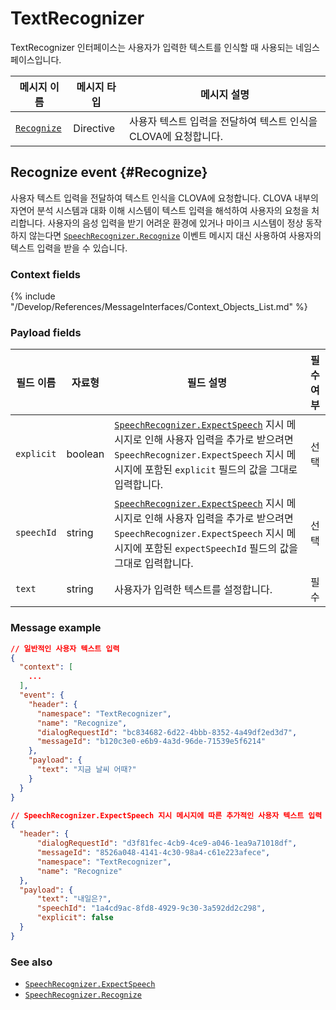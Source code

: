 # TextRecognizer

TextRecognizer 인터페이스는 사용자가 입력한 텍스트를 인식할 때 사용되는 네임스페이스입니다.

| 메시지 이름         | 메시지 타입  | 메시지 설명                                   |
|------------------|-----------|---------------------------------------------|
| [`Recognize`](#Recognize) | Directive  | 사용자 텍스트 입력을 전달하여 텍스트 인식을 CLOVA에 요청합니다.  |

## Recognize event {#Recognize}

사용자 텍스트 입력을 전달하여 텍스트 인식을 CLOVA에 요청합니다. CLOVA 내부의 자연어 분석 시스템과 대화 이해 시스템이 텍스트 입력을 해석하여 사용자의 요청을 처리합니다. 사용자의 음성 입력을 받기 어려운 환경에 있거나 마이크 시스템이 정상 동작하지 않는다면 [`SpeechRecognizer.Recognize`](/Develop/References/MessageInterfaces/SpeechRecognizer.md#Recognize) 이벤트 메시지 대신 사용하여 사용자의 텍스트 입력을 받을 수 있습니다.

### Context fields

{% include "/Develop/References/MessageInterfaces/Context_Objects_List.md" %}

### Payload fields

| 필드 이름       | 자료형    | 필드 설명                     | 필수 여부 |
|---------------|---------|-----------------------------|:---------:|
| `explicit`         | boolean  | [`SpeechRecognizer.ExpectSpeech`](/Develop/References/MessageInterfaces/SpeechRecognizer.md#ExpectSpeech) 지시 메시지로 인해 사용자 입력을 추가로 받으려면 `SpeechRecognizer.ExpectSpeech` 지시 메시지에 포함된 `explicit` 필드의 값을 그대로 입력합니다.  | 선택  |
| `speechId`   | string   | [`SpeechRecognizer.ExpectSpeech`](/Develop/References/MessageInterfaces/SpeechRecognizer.md#ExpectSpeech) 지시 메시지로 인해 사용자 입력을 추가로 받으려면 `SpeechRecognizer.ExpectSpeech` 지시 메시지에 포함된 `expectSpeechId` 필드의 값을 그대로 입력합니다.  | 선택  |
| `text`        | string  | 사용자가 입력한 텍스트를 설정합니다. | 필수     |

### Message example

```json
// 일반적인 사용자 텍스트 입력
{
  "context": [
    ...
  ],
  "event": {
    "header": {
      "namespace": "TextRecognizer",
      "name": "Recognize",
      "dialogRequestId": "bc834682-6d22-4bbb-8352-4a49df2ed3d7",
      "messageId": "b120c3e0-e6b9-4a3d-96de-71539e5f6214"
    },
    "payload": {
      "text": "지금 날씨 어때?"
    }
  }
}

// SpeechRecognizer.ExpectSpeech 지시 메시지에 따른 추가적인 사용자 텍스트 입력
{
  "header": {
      "dialogRequestId": "d3f81fec-4cb9-4ce9-a046-1ea9a71018df",
      "messageId": "8526a048-4141-4c30-98a4-c61e223afece",
      "namespace": "TextRecognizer",
      "name": "Recognize"
  },
  "payload": {
      "text": "내일은?",
      "speechId": "1a4cd9ac-8fd8-4929-9c30-3a592dd2c298",
      "explicit": false
  }
}
```

### See also

* [`SpeechRecognizer.ExpectSpeech`](/Develop/References/MessageInterfaces/SpeechRecognizer.md#ExpectSpeech)
* [`SpeechRecognizer.Recognize`](/Develop/References/MessageInterfaces/SpeechRecognizer.md#Recognize)
